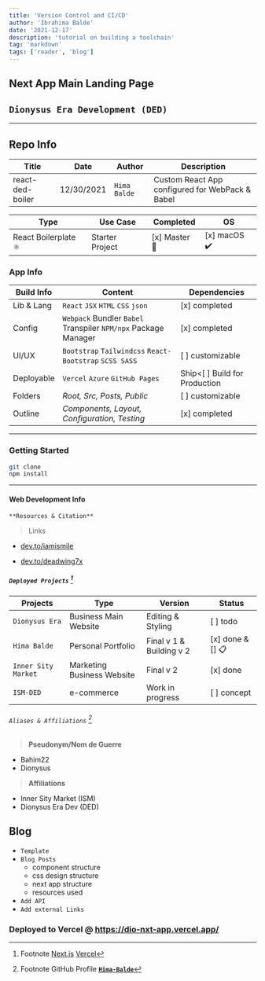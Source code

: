 ```yaml
---
title: 'Version Control and CI/CD'
author: 'Ibrahima Balde'
date: '2021-12-17'
description: 'tutorial on building a toolchain'
tag: 'markdown'
tags: ['reader', 'blog']
---
```


## Next App Main Landing Page

## `Dionysus Era Development (DED)`

---

## Repo Info

| Title  | Date  | Author | Description   |
|------------|---------------|----------------|-----------------------------------|
| react-ded-boiler |  12/30/2021    | `Hima Balde` | Custom React App configured for WebPack & Babel |

| Type     | Use Case  | Completed | OS   |
|------------|---------------|----------------|---------------------------|
| React Boilerplate ⚛️ | Starter Project | [x] Master 🏁 | [x] macOS ✔️ |

### App Info

| **Build Info** | **Content**  | **Dependencies** |
| ------------ | ----------------- | ----------------------------------------- |
| Lib & Lang | `React` `JSX` `HTML` `CSS` `json`  |[x] completed |
| Config   | `Webpack` Bundler `Babel` Transpiler `NPM/npx` Package Manager |  [x] completed|
| UI/UX | `Bootstrap` `Tailwindcss` `React-Bootstrap` `SCSS SASS`| [ ] customizable |
| Deployable | `Vercel` `Azure` `GitHub Pages` | Ship<[ ] Build for Production |
| Folders  | _Root, Src, Posts, Public_ |  [ ] customizable|
| Outline  | _Components, Layout, Configuration, Testing_ | [x] completed |

---

### Getting Started

``` bash
git clone
npm install

```

---

#### Web Development Info

`**Resources & Citation**`

> Links

- [dev.to/iamismile](https://dev.to/iamismile/how-to-setup-webpack-and-babel-for-react-59ph/)

- [dev.to/deadwing7x](https://dev.to/deadwing7x/setup-a-react-app-with-webpack-and-babel-4o3k)

##### `Deployed Projects` [^1]

[^1]: Footnote [Next.js](https://nextjs.org) [Vercel](http://vercel.com)

| Projects   | Type | Version | Status   |
|------------|---------------|----------------|----------|
| `Dionysus Era`| Business Main Website | Editing & Styling | [ ] todo|
| `Hima Balde`  | Personal Portfolio |  Final v 1 & Building v 2 | [x] done & [] 📋 |
| `Inner Sity Market`| Marketing Business Website | Final v 2 | [x] done|
| `ISM-DED` | e-commerce |  Work in progress | [ ] concept |

###### `Aliases & Affiliations` [^2]

[^2]: Footnote GitHub Profile **[`Hima-Balde`](https://github.com/bahim22)**

>**Pseudonym/Nom de Guerre**

- Bahim22
- Dionysus

>**Affiliations**

- Inner Sity Market (ISM)
- Dionysus Era Dev (DED)

## Blog

- `Template`
- `Blog Posts`
  - component structure
  - css design structure
  - next app structure
  - resources used
- `Add API`
- `Add external Links`

### Deployed to Vercel @ <https://dio-nxt-app.vercel.app/>
